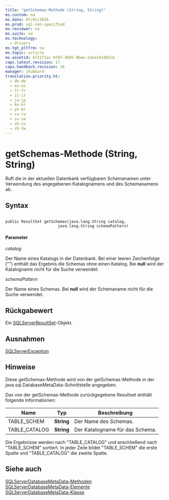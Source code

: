 ```yaml
---
title: "getSchemas-Methode (String, String)"
ms.custom: na
ms.date: 07/01/2016
ms.prod: sql-non-specified
ms.reviewer: na
ms.suite: na
ms.technology: 
  - drivers
ms.tgt_pltfrm: na
ms.topic: article
ms.assetid: 672171ac-976f-4605-9bee-2a5e141d92cb
caps.latest.revision: 17
caps.handback.revision: 16
manager: jhubbard
translation.priority.ht: 
  - de-de
  - es-es
  - fr-fr
  - it-it
  - ja-jp
  - ko-kr
  - pt-br
  - ru-ru
  - sv-se
  - zh-cn
  - zh-tw
---
```

# getSchemas-Methode (String, String)
  Ruft die in der aktuellen Datenbank verfügbaren Schemanamen unter Verwendung des angegebenen Katalognamens und des Schemanamens ab.  
  
## Syntax  
  
```  
  
public ResultSet getSchemas(java.lang.String catalog,  
                       java.lang.String schemaPattern)  
```  
  
#### Parameter  
 *catalog*  
  
 Der Name eines Katalogs in der Datenbank. Bei einer leeren Zeichenfolge \(""\) enthält das Ergebnis die Schemas ohne einen Katalog. Bei **null** wird der Katalogname nicht für die Suche verwendet.  
  
 *schemaPattern*  
  
 Der Name eines Schemas. Bei **null** wird der Schemaname nicht für die Suche verwendet.  
  
## Rückgabewert  
 Ein [SQLServerResultSet](../content/SQLServerResultSet-Class.md)\-Objekt.  
  
## Ausnahmen  
 [SQLServerException](../content/SQLServerException-Class.md)  
  
## Hinweise  
 Diese getSchemas\-Methode wird von der getSchemas\-Methode in der java.sql.DatabaseMetaData\-Schnittstelle angegeben.  
  
 Das von der getSchemas\-Methode zurückgegebene Resultset enthält folgende Informationen:  
  
|Name|Typ|Beschreibung|  
|----------|---------|------------------|  
|TABLE\_SCHEM|**String**|Der Name des Schemas.|  
|TABLE\_CATALOG|**String**|Der Katalogname für das Schema.|  
  
 Die Ergebnisse werden nach "TABLE\_CATALOG" und anschließend nach "TABLE\_SCHEM" sortiert. In jeder Zeile bildet "TABLE\_SCHEM" die erste Spalte und "TABLE\_CATALOG" die zweite Spalte.  
  
## Siehe auch  
 [SQLServerDatabaseMetaData-Methoden](../content/SQLServerDatabaseMetaData-Methods.md)   
 [SQLServerDatabaseMetaData-Elemente](../content/SQLServerDatabaseMetaData-Members.md)   
 [SQLServerDatabaseMetaData-Klasse](../content/SQLServerDatabaseMetaData-Class.md)  
  
  